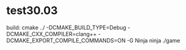 # test30.03


build: 
cmake ../ -DCMAKE_BUILD_TYPE=Debug -DCMAKE_CXX_COMPILER=clang++ -DCMAKE_EXPORT_COMPILE_COMMANDS=ON -G Ninja
ninja
./game
